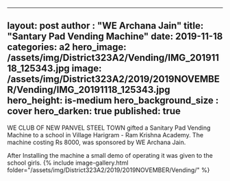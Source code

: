 ----
layout: post
author : "WE Archana Jain"
title:  "Santary Pad Vending Machine"
date:   2019-11-18
categories: a2
hero_image: /assets/img/District323A2/Vending/IMG_20191118_125343.jpg
image: /assets/img/District323A2/2019/2019NOVEMBER/Vending/IMG_20191118_125343.jpg
hero_height: is-medium
hero_background_size : cover
hero_darken: true
published: true
---

WE CLUB OF NEW PANVEL STEEL TOWN gifted a Sanitary Pad Vending Machine to a school in Village Harigram - Ram Krishna Academy. The machine costing Rs 8000, was sponsored by WE Archana Jain. 

After Installing the machine a small demo of operating it was given to the school girls.
{% include image-gallery.html folder="/assets/img/District323A2/2019/2019NOVEMBER/Vending/" %}